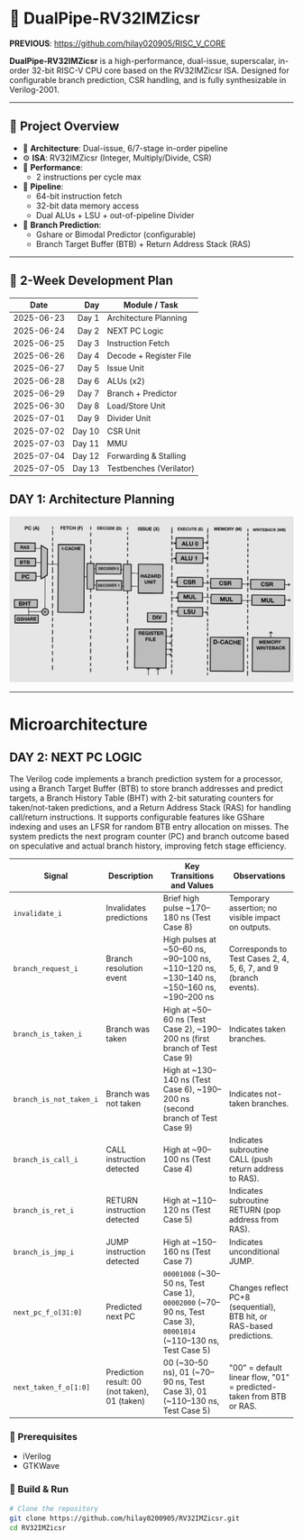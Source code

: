 # 🚀 DualPipe-RV32IMZicsr
**PREVIOUS**: https://github.com/hilay020905/RISC_V_CORE

**DualPipe-RV32IMZicsr** is a high-performance, dual-issue, superscalar, in-order 32-bit RISC-V CPU core based on the RV32IMZicsr ISA. Designed for configurable branch prediction, CSR handling, and is fully synthesizable in Verilog-2001.

---

## 🧠 Project Overview

- 🧮 **Architecture**: Dual-issue, 6/7-stage in-order pipeline
- ⚙️ **ISA**: RV32IMZicsr (Integer, Multiply/Divide, CSR)
- 🚀 **Performance**:
  - 2 instructions per cycle max
- 🔁 **Pipeline**:
  - 64-bit instruction fetch
  - 32-bit data memory access
  - Dual ALUs + LSU + out-of-pipeline Divider
- 🧠 **Branch Prediction**:
  - Gshare or Bimodal Predictor (configurable)
  - Branch Target Buffer (BTB) + Return Address Stack (RAS)


---

## 📅 2-Week Development Plan

| **Date**   | **Day** | **Module / Task**       | 
| ---------- | ------: | ----------------------- | 
| 2025-06-23 |   Day 1 | Architecture Planning   | 
| 2025-06-24 |   Day 2 | NEXT PC Logic           | 
| 2025-06-25 |   Day 3 | Instruction Fetch       | 
| 2025-06-26 |   Day 4 | Decode + Register File  | 
| 2025-06-27 |   Day 5 | Issue Unit              |
| 2025-06-28 |   Day 6 | ALUs (x2)               |
| 2025-06-29 |   Day 7 | Branch + Predictor      | 
| 2025-06-30 |   Day 8 | Load/Store Unit         | 
| 2025-07-01 |   Day 9 | Divider Unit            | 
| 2025-07-02 |  Day 10 | CSR Unit                | 
| 2025-07-03 |  Day 11 | MMU                     | 
| 2025-07-04 |  Day 12 | Forwarding & Stalling   | 
| 2025-07-05 |  Day 13 | Testbenches (Verilator) | 

## DAY 1: Architecture Planning
![Processor Architecture](IMAGES/FIG1.png)

---
# Microarchitecture
## DAY 2: NEXT PC LOGIC 
The Verilog code implements a branch prediction system for a processor, using a Branch Target Buffer (BTB) to store branch addresses and predict targets, a Branch History Table (BHT) with 2-bit saturating counters for taken/not-taken predictions, and a Return Address Stack (RAS) for handling call/return instructions. It supports configurable features like GShare indexing and uses an LFSR for random BTB entry allocation on misses. The system predicts the next program counter (PC) and branch outcome based on speculative and actual branch history, improving fetch stage efficiency.


| **Signal**              | **Description**                               | **Key Transitions and Values**                                                                                     | **Observations**                                                      |
| ----------------------- | --------------------------------------------- | ------------------------------------------------------------------------------------------------------------------ | --------------------------------------------------------------------- |
| `invalidate_i`          | Invalidates predictions                       | Brief high pulse \~170–180 ns (Test Case 8)                                                                        | Temporary assertion; no visible impact on outputs.                    |
| `branch_request_i`      | Branch resolution event                       | High pulses at \~50–60 ns, \~90–100 ns, \~110–120 ns, \~130–140 ns, \~150–160 ns, \~190–200 ns                     | Corresponds to Test Cases 2, 4, 5, 6, 7, and 9 (branch events).       |
| `branch_is_taken_i`     | Branch was taken                              | High at \~50–60 ns (Test Case 2), \~190–200 ns (first branch of Test Case 9)                                       | Indicates taken branches.                                             |
| `branch_is_not_taken_i` | Branch was not taken                          | High at \~130–140 ns (Test Case 6), \~190–200 ns (second branch of Test Case 9)                                    | Indicates not-taken branches.                                         |
| `branch_is_call_i`      | CALL instruction detected                     | High at \~90–100 ns (Test Case 4)                                                                                  | Indicates subroutine CALL (push return address to RAS).               |
| `branch_is_ret_i`       | RETURN instruction detected                   | High at \~110–120 ns (Test Case 5)                                                                                 | Indicates subroutine RETURN (pop address from RAS).                   |
| `branch_is_jmp_i`       | JUMP instruction detected                     | High at \~150–160 ns (Test Case 7)                                                                                 | Indicates unconditional JUMP.                                         |
| `next_pc_f_o[31:0]`     | Predicted next PC                             | `00001008` (\~30–50 ns, Test Case 1), `00002000` (\~70–90 ns, Test Case 3), `00001014` (\~110–130 ns, Test Case 5) | Changes reflect PC+8 (sequential), BTB hit, or RAS-based predictions. |
| `next_taken_f_o[1:0]`   | Prediction result: 00 (not taken), 01 (taken) | 00 (\~30–50 ns), 01 (\~70–90 ns, Test Case 3), 01 (\~110–130 ns, Test Case 5)                                      | "00" = default linear flow, "01" = predicted-taken from BTB or RAS.   |



### 🔧 Prerequisites
- iVerilog
- GTKWave


### 🔨 Build & Run

```bash
# Clone the repository
git clone https://github.com/hilay0200905/RV32IMZicsr.git
cd RV32IMZicsr
